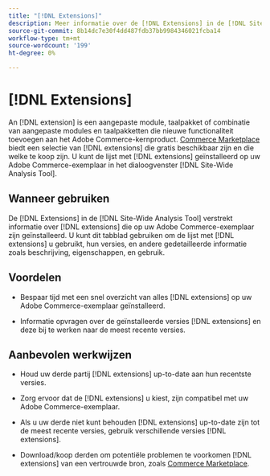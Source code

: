 ```yaml
---
title: "[!DNL Extensions]"
description: Meer informatie over de [!DNL Extensions] in de [!DNL Site-Wide Analysis Tool], wanneer deze wordt gebruikt, de voordelen ervan en de beste praktijken.
source-git-commit: 8b14dc7e30f4dd487fdb37bb9984346021fcba14
workflow-type: tm+mt
source-wordcount: '199'
ht-degree: 0%

---
```


# [!DNL Extensions]

An [!DNL extension] is een aangepaste module, taalpakket of combinatie van aangepaste modules en taalpakketten die nieuwe functionaliteit toevoegen aan het Adobe Commerce-kernproduct. [Commerce Marketplace](https://marketplace.magento.com/extensions.html) biedt een selectie van [!DNL extensions] die gratis beschikbaar zijn en die welke te koop zijn. U kunt de lijst met [!DNL extensions] geïnstalleerd op uw Adobe Commerce-exemplaar in het dialoogvenster [!DNL Site-Wide Analysis Tool].

## Wanneer gebruiken

De [!DNL Extensions] in de [!DNL Site-Wide Analysis Tool] verstrekt informatie over [!DNL extensions] die op uw Adobe Commerce-exemplaar zijn geïnstalleerd. U kunt dit tabblad gebruiken om de lijst met [!DNL extensions] u gebruikt, hun versies, en andere gedetailleerde informatie zoals beschrijving, eigenschappen, en gebruik.

## Voordelen

* Bespaar tijd met een snel overzicht van alles [!DNL extensions] op uw Adobe Commerce-exemplaar geïnstalleerd.

* Informatie opvragen over de geïnstalleerde versies [!DNL extensions] en deze bij te werken naar de meest recente versies.

## Aanbevolen werkwijzen

* Houd uw derde partij [!DNL extensions] up-to-date aan hun recentste versies.

* Zorg ervoor dat de [!DNL extensions] u kiest, zijn compatibel met uw Adobe Commerce-exemplaar.

* Als u uw derde niet kunt behouden [!DNL extensions] up-to-date zijn tot de meest recente versies, gebruik verschillende versies [!DNL extensions].

* Download/koop derden om potentiële problemen te voorkomen [!DNL extensions] van een vertrouwde bron, zoals [Commerce Marketplace](https://marketplace.magento.com/extensions.html).

